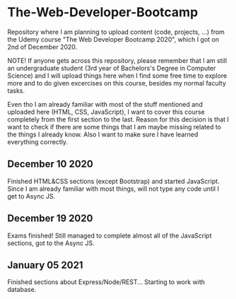 # The-Web-Developer-Bootcamp
Repository where I am planning to upload content (code, projects, ...) from the Udemy course "The Web Developer Bootcamp 2020", which I got on 2nd of December 2020.

NOTE!
If anyone gets across this repository, please remember that I am still an undergraduate student (3rd year of Bachelors's Degree in Computer Science) and I will upload things here when I find some free time to explore more and to do given excercises on this course, besides my normal faculty tasks.

Even tho I am already familiar with most of the stuff mentioned and uploaded here (HTML, CSS, JavaScript), I want to cover this course completely from the first section to the last.
Reason for this decision is that I want to check if there are some things that I am maybe missing related to the things I already know.
Also I want to make sure I have learned everything correctly.

## December 10 2020
Finished HTML&CSS sections (except Bootstrap) and started JavaScript.
Since I am already familiar with most things, will not type any code until I get to Async JS.

## December 19 2020
Exams finished! Still managed to complete almost all of the JavaScript sections, got to the Async JS.

## January 05 2021
Finished sections about Express/Node/REST...
Starting to work with database.
